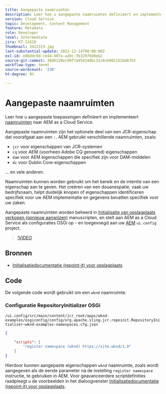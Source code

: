 ```yaml
---
title: Aangepaste naamruimten
description: Leer hoe u aangepaste naamruimten definieert en implementeert om as a Cloud Service te AEM.
version: Cloud Service
topic: Development, Content Management
feature: Metadata
role: Developer
level: Intermediate
jira: KT-11618
thumbnail: 3412319.jpg
last-substantial-update: 2022-12-14T00:00:00Z
exl-id: e86ddc9d-ce44-407a-a20c-fb3297bb0eb2
source-git-commit: 30d6120ec99f7a95414dbc31c0cb002152bd6763
workflow-type: tm+mt
source-wordcount: '230'
ht-degree: 0%

---
```


# Aangepaste naamruimten

Leer hoe u aangepaste toepassingen definieert en implementeert [naamruimten](https://developer.adobe.com/experience-manager/reference-materials/spec/jcr/1.0/4.5_Namespaces.html) naar AEM as a Cloud Service.

Aangepaste naamruimten zijn het optionele deel van een JCR-eigenschap dat voorafgaat aan een `:`. AEM gebruikt verschillende naamruimten, zoals:

+ `jcr` voor eigenschappen van JCR-systemen
+ `cq` voor AEM (voorheen Adobe CQ genoemd) eigenschappen
+ `dam` voor AEM eigenschappen die specifiek zijn voor DAM-middelen
+ `dc` voor Dublin Core-eigenschappen

... en vele anderen.

Naamruimten kunnen worden gebruikt om het bereik en de intentie van een eigenschap aan te geven. Het creëren van een douanespatie, vaak uw bedrijfsnaam, helpt duidelijk knopen of eigenschappen identificeren specifiek voor uw AEM implementatie en gegevens bevatten specifiek voor uw zaken.

Aangepaste naamruimten worden beheerd in [Initialisatie van opslagplaats verkopen (opnieuw aanwijzen)](https://sling.apache.org/documentation/bundles/repository-initialization.html) manuscripten, en stelt aan AEM as a Cloud Service als configuraties OSGi op - en toegevoegd aan uw [AEM](https://experienceleague.adobe.com/docs/experience-manager-core-components/using/developing/archetype/overview.html) `ui.config` project.

>[!VIDEO](https://video.tv.adobe.com/v/3412319?quality=12&learn=on)

## Bronnen

+ [Initialisatiedocumentatie (repoint-it) voor opslagplaats](https://sling.apache.org/documentation/bundles/repository-initialization.html#repoinit-parser-test-scenarios)

## Code

De volgende code wordt gebruikt om een `wknd` naamruimte.

### Configuratie RepositoryInitializer OSGi

`/ui.config/src/main/content/jcr_root/apps/wknd-examples/osgiconfig/config/org.apache.sling.jcr.repoinit.RepositoryInitializer~wknd-examples-namespaces.cfg.json`

```json
{

    "scripts": [
        "register namespace (wknd) https://site.wknd/1.0"
    ]
}
```

Hierdoor kunnen aangepaste eigenschappen `wknd` naamruimte, zoals wordt aangegeven als de eerste parameter na de instelling `register namespace` instructie, te gebruiken in AEM. Voor geavanceerdere scriptdefinities raadpleegt u de voorbeelden in het dialoogvenster [Initialisatiedocumentatie (repoint-it) voor opslagplaats](https://sling.apache.org/documentation/bundles/repository-initialization.html#repoinit-parser-test-scenarios).
